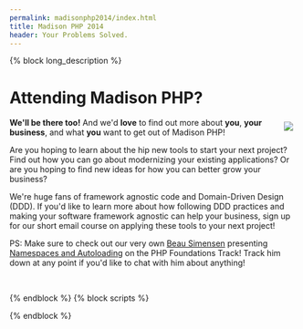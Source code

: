 ```yaml
---
permalink: madisonphp2014/index.html
title: Madison PHP 2014
header: Your Problems Solved.
---
```

{% block long_description %}
<style>
.landing-image {
    float: right; max-width: 100px; height: auto; margin: .5em;
}

@media only screen and (max-width: 420px) {
    .ck_embed_form.ck_vertical_subscription_form {
        width: auto;
    }

    .ck_embed_form .ck_embed_form_content {
        padding: 10px;
    }

    .ck_embed_form .ck_subscribe_form {
        padding: 10px;
    }
}
@media only screen and (min-width: 768px) {
    .landing-image {
    }
}
@media only screen and (min-width: 992px) {
    .landing-image {
        float: right; max-width: 150px; height: auto; margin: 1em;
    }
}
</style>

<h1>Attending Madison PHP?</h1>

<a href="http://2014.madisonphpconference.com/"><img class="landing-image" src="{{ site.url }}/assets/landings/madisonphp-logo.png"></a>

<p>
    <strong>We'll be there too!</strong> And we'd <strong>love</strong> to find out more about
    <strong>you</strong>, <strong>your business</strong>, and what <strong>you</strong> want to get out of Madison PHP!
</p>

<p>
    Are you hoping to learn about the hip new tools to start your next project?
    Find out how you can go about modernizing your existing applications? Or are
    you hoping to find new ideas for how you can better grow your business?
</p>

<p>
    We're huge fans of framework agnostic code and Domain-Driven Design (DDD). If
    you'd like to learn more about how following DDD practices and making your
    software framework agnostic can help your business, sign up for our short email
    course on applying these tools to your next project!
</p>
<p>
    PS: Make sure to check out our very own <a href="https://beau.io">Beau Simensen</a>
    presenting <a href="http://2014.madisonphpconference.com/schedule/view/5/namespaces-and-autoloading-beau-simensen">Namespaces and Autoloading</a>
    on the PHP Foundations Track! Track him down at any point if you'd like to chat
    with him about anything!
</p>

<br>

<script src="https://app.convertkit.com/landing_pages/766.js?orient=vert"></script>


{% endblock %}
{% block scripts %}
<script>
(function () {
    if (matchMedia) {
        var $form = $('.ck_embed_form');

        var listener = function (mq) {
            if (mq.matches) {
                $form.removeClass('ck_vertical_subscription_form');
                $form.addClass('ck_horizontal_subscription_form');
            } else {
                $form.addClass('ck_vertical_subscription_form');
                $form.removeClass('ck_horizontal_subscription_form');
            }
        };

        var mq = window.matchMedia("(min-width: 630px)");
        mq.addListener(listener);
        listener(mq);
    }
})();
</script>

{% endblock %}
